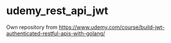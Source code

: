 # udemy_rest_api_jwt
Own repository from https://www.udemy.com/course/build-jwt-authenticated-restful-apis-with-golang/
